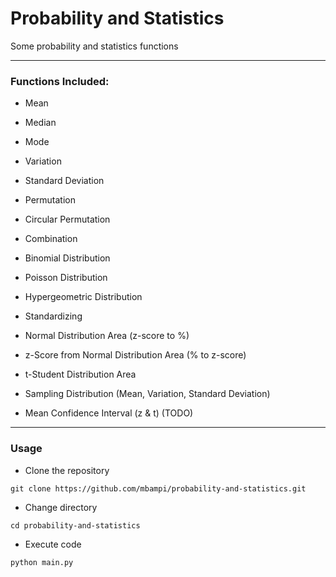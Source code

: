 # Probability and Statistics

Some probability and statistics functions


--------------------------------------------------

### Functions Included:

 - Mean
 - Median
 - Mode
 - Variation
 - Standard Deviation
 
 - Permutation
 - Circular Permutation
 - Combination
 
 - Binomial Distribution
 - Poisson Distribution
 - Hypergeometric Distribution
 
 - Standardizing
 - Normal Distribution Area (z-score to %)
 - z-Score from Normal Distribution Area (% to z-score)
 - t-Student Distribution Area
 
 - Sampling Distribution (Mean, Variation, Standard Deviation)

 - Mean Confidence Interval (z & t) (TODO)

--------------------------------------------------

### Usage

- Clone the repository

```
git clone https://github.com/mbampi/probability-and-statistics.git
```

- Change directory

```
cd probability-and-statistics
```

- Execute code

```
python main.py
```
